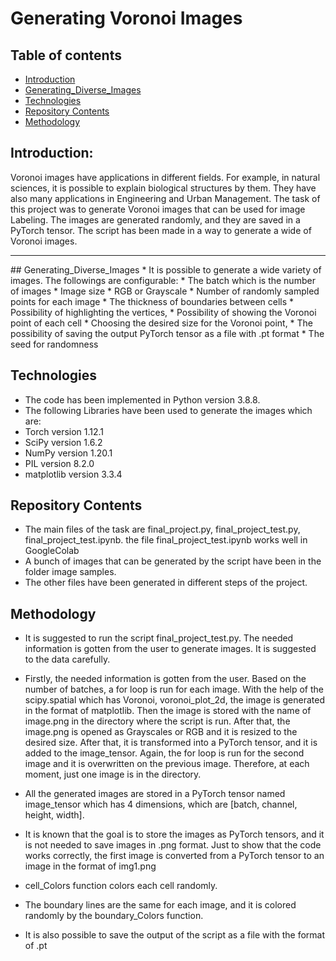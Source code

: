 # Generating Voronoi Images

## Table of contents
* [Introduction](#Introduction)
* [Generating_Diverse_Images](#Generating_diverse_Images)
* [Technologies](#technologies)
* [Repository Contents](#Repository_Contents)
* [Methodology](#Methodology)

## Introduction:
> 
 
Voronoi images have applications in different fields. For example, in natural sciences, it is possible to explain biological structures by them. They have also many applications in Engineering and Urban Management. The task of this project was to generate Voronoi images that can be used for image Labeling. The images are generated randomly, and they are saved in a PyTorch tensor. The script has been made in a way to generate a wide of Voronoi images.
<hr>
## Generating_Diverse_Images
* It is possible to generate a wide variety of images. The followings are configurable:
* The batch which is the number of images
* Image size
* RGB or Grayscale
* Number of randomly sampled points for each image
* The thickness of boundaries between cells
* Possibility of highlighting the vertices, 
* Possibility of showing the Voronoi point of each cell
* Choosing the desired size for the Voronoi point, 
* The possibility of saving the output PyTorch tensor as a file with .pt format
* The seed for randomness



	
## Technologies
* The code has been implemented in Python version 3.8.8.
* The following Libraries have been used to generate the images which are: 
* Torch version 1.12.1
* SciPy version 1.6.2 
* NumPy version 1.20.1
* PIL version 8.2.0
* matplotlib version 3.3.4

## Repository Contents
* The main files of the task are final_project.py, final_project_test.py, final_project_test.ipynb. the file final_project_test.ipynb works well in GoogleColab
* A bunch of images that can be generated by the script have been in the folder image samples. 
* The other files have been generated in different steps of the project. 

## Methodology
* It is suggested to run the script final_project_test.py. The needed information is gotten from the user to generate images. It is suggested to the data carefully.
* Firstly, the needed information is gotten from the user. Based on the number of batches, a for loop is run for each image. With the help of the scipy.spatial which has Voronoi, voronoi_plot_2d, the image is generated in the format of matplotlib. Then the image is stored with the name of image.png in the directory where the script is run.  After that, the image.png is opened as Grayscales or RGB and it is resized to the desired size. After that, it is transformed into a PyTorch tensor, and it is added to the image_tensor. Again, the for loop is run for the second image and it is overwritten on the previous image. Therefore, at each moment, just one image is in the directory. 

* All the generated images are stored in a PyTorch tensor named image_tensor which has 4 dimensions, which are [batch, channel, height, width]. 
* It is known that the goal is to store the images as PyTorch tensors, and it is not needed to save images in .png format. Just to show that the code works correctly, the first image is converted from a PyTorch tensor to an image in the format of img1.png
* cell_Colors function colors each cell randomly. 
* The boundary lines are the same for each image, and it is colored randomly by the boundary_Colors function.
* It is also possible to save the output of the script as a file with the format of .pt






